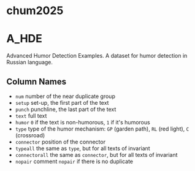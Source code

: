 # chum2025
# A_HDE
Advanced Humor Detection Examples. A dataset for humor detection in Russian language.

## Column Names
* `num`  number of the near duplicate group
* `setup`  set-up, the first part of the text
* `punch`  punchline, the last part of the text
* `text`  full text
* `humor`  `0` if the text is non-humorous, `1` if it's humorous
* `type`  type of the humor mechanism: `GP` (garden path), `RL` (red light), `C` (crossroad)
* `connector`  position of the connector
* `typeall`  the same as `type`, but for all texts of invariant
* `connectorall`  the same as `connector`, but for all texts of invariant
* `nopair`  comment `nopair` if there is no duplicate